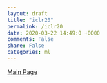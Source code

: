 ```yaml
---
layout: draft
title: "iclr20"
permalink: /iclr20
date: 2020-03-22 14:49:0 +0000
comments: False
share: False
categories: ml
---
```


[Main Page](https://iclr.cc/virtual_2020/index.html)




